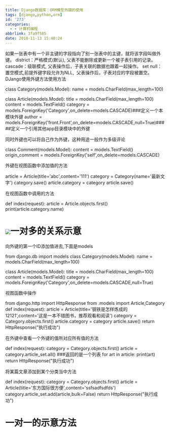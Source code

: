 ```yaml
---
title: Django数据库：ORM模型外键的使用
tags: [django,python,orm]
id: '273'
categories:
  - - 计算机编程
abbrlink: 3fa9f585
date: 2018-11-13 15:40:24
---
```


如果一张表中有一个非主键的字段指向了别一张表中的主键，就将该字段叫做外键。 district：严格模式(默认), 父表不能删除或更新一个被子表引用的记录。 cascade：级联模式, 父表操作后，子表关联的数据也跟着一起操作。 set null：置空模式,前提外键字段允许为NLL,  父表操作后，子表对应的字段被置空。 DJango使用外键方法使用方法

class Category(models.Model):
    name = models.CharField(max\_length=100)

class Article(models.Model):
    title = models.CharField(max\_length=100)
    content = models.TextField()
    category = models.ForeignKey('Category',on\_delete=models.CASCADE)###定义一个本模块外键
    author = models.ForeignKey('front.Front',on\_delete=models.CASCADE,null=True)#####定义一个引用其他app目录模块中的外键

同时外键也可以将自己作为外键，这种用途一般作为多级评论

class Comment(models.Model):
    content = models.TextField()
    origin\_comment = models.ForeignKey('self',on\_delete=models.CASCADE)

外键在视图函数中添加值的方法

 article = Article(title='abc',content='111')
 category = Category(name='最新文字')
 category.save()
 article.category = category
 article.save()

在视图函数中调用的方法

def index(request):
    article = Article.objects.first()
    print(article.category.name)

# ![](https://post.332b.com/wp-content/uploads/2018/11/20181113160324.png)一对多的关系示意

向外键的第一个ID添加值进去,下面是models

from django.db import models
class Category(models.Model):
    name = models.CharField(max\_length=100)

class Article(models.Model):
    title = models.CharField(max\_length=100)
    content = models.TextField()
    category = models.ForeignKey('Category',on\_delete=models.CASCADE,null=True)

视图函数中操作

from django.http import HttpResponse
from .models import Article,Category
def index(request):
    article = Article(title='钢铁是怎样炼成的12121',content='这是一本不错图书，推荐观看和阅读')
    category = Category.objects.first()
    article.category = category
    article.save()
    return HttpResponse("执行成功")

在外键中查看一个外键的值所对应所有值的方法

def index(request):
    category = Category.objects.first()
    article = category.article\_set.all()    ###返回的是一个列表
    for art in article:
        print(art)
    return HttpResponse("执行成功")

将某篇文章添加到某个分类当中方法

def index(request):
    category = Category.objects.first()
    article = Article(title='东方国际很方便',content='ssfsadfsdfds')
    category.article\_set.add(article,bulk=False)
    return HttpResponse("执行成功")

# 一对一的示意方法